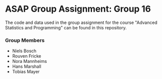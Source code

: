 # ASAP Group Assignment: Group 16

The code and data used in the group assignment for the course "Advanced Statistics and Programming" can be found in this repository.
### Group Members
- Niels Bosch
- Rouven Fricke
- Nora Mannheims
- Hans Marshall
- Tobias Mayer